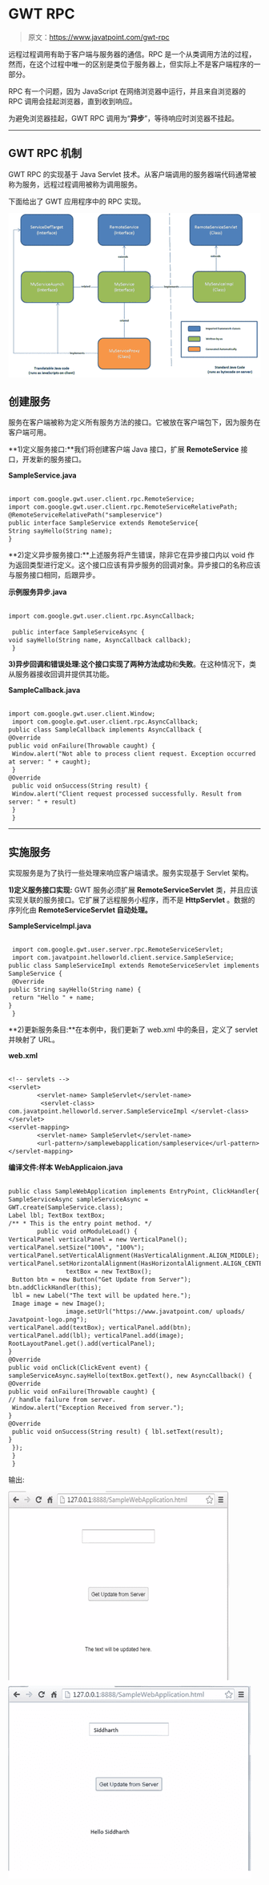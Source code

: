 # GWT RPC

> 原文：<https://www.javatpoint.com/gwt-rpc>

远程过程调用有助于客户端与服务器的通信。RPC 是一个从类调用方法的过程，然而，在这个过程中唯一的区别是类位于服务器上，但实际上不是客户端程序的一部分。

RPC 有一个问题，因为 JavaScript 在网络浏览器中运行，并且来自浏览器的 RPC 调用会挂起浏览器，直到收到响应。

为避免浏览器挂起，GWT RPC 调用为“**异步**”，等待响应时浏览器不挂起。

* * *

## GWT RPC 机制

GWT RPC 的实现基于 Java Servlet 技术。从客户端调用的服务器端代码通常被称为服务，远程过程调用被称为调用服务。

下面给出了 GWT 应用程序中的 RPC 实现。

![GWT Rpc 1](img/45d205e3eb0061af8ce0f4fb6d3ef09c.png)

## 创建服务

服务在客户端被称为定义所有服务方法的接口。它被放在客户端包下，因为服务在客户端可用。

**1)定义服务接口:**我们将创建客户端 Java 接口，扩展 **RemoteService** 接口，开发新的服务接口。

**SampleService.java**

```

import com.google.gwt.user.client.rpc.RemoteService;
import com.google.gwt.user.client.rpc.RemoteServiceRelativePath;
@RemoteServiceRelativePath("sampleservice")
public interface SampleService extends RemoteService{
String sayHello(String name); 
}

```

**2)定义异步服务接口:**上述服务将产生错误，除非它在异步接口内以 void 作为返回类型进行定义。这个接口应该有异步服务的回调对象。异步接口的名称应该与服务接口相同，后跟异步。

**示例服务异步.java**

```

import com.google.gwt.user.client.rpc.AsyncCallback;

 public interface SampleServiceAsync { 
void sayHello(String name, AsyncCallback callback);
 }

```

**3)异步回调和错误处理:**这个接口实现了两种方法**成功**和**失败**。在这种情况下，类从服务器接收回调并提供其功能。

**SampleCallback.java**

```

import com.google.gwt.user.client.Window;
 import com.google.gwt.user.client.rpc.AsyncCallback;
public class SampleCallback implements AsyncCallback {
@Override 
public void onFailure(Throwable caught) {
 Window.alert("Not able to process client request. Exception occurred at server: " + caught);
 }
@Override
 public void onSuccess(String result) {
 Window.alert("Client request processed successfully. Result from server: " + result)
 }
 }

```

* * *

## 实施服务

实现服务是为了执行一些处理来响应客户端请求。服务实现基于 Servlet 架构。

**1)定义服务接口实现:** GWT 服务必须扩展 **RemoteServiceServlet** 类，并且应该实现关联的服务接口。它扩展了远程服务小程序，而不是 **HttpServlet** 。数据的序列化由 **RemoteServiceServlet 自动处理。**

**SampleServiceImpl.java**

```

 import com.google.gwt.user.server.rpc.RemoteServiceServlet;
 import com.javatpoint.helloworld.client.service.SampleService;
public class SampleServiceImpl extends RemoteServiceServlet implements SampleService {
 @Override
public String sayHello(String name) {
 return "Hello " + name;
}
 }

```

**2)更新服务条目:**在本例中，我们更新了 web.xml 中的条目，定义了 servlet 并映射了 URL。

**web.xml**

```

<!-- servlets -->
<servlet>
        <servlet-name> SampleServlet</servlet-name>
         <servlet-class> com.javatpoint.helloworld.server.SampleServiceImpl </servlet-class>
</servlet>
<servlet-mapping>
        <servlet-name> SampleServlet</servlet-name>
        <url-pattern>/samplewebapplication/sampleservice</url-pattern>
</servlet-mapping>

```

**编译文件:样本 WebApplicaion.java**

```

public class SampleWebApplication implements EntryPoint, ClickHandler{
SampleServiceAsync sampleServiceAsync = GWT.create(SampleService.class); 
Label lbl; TextBox textBox;
/** * This is the entry point method. */
 		public void onModuleLoad() {
VerticalPanel verticalPanel = new VerticalPanel();
verticalPanel.setSize("100%", "100%"); verticalPanel.setVerticalAlignment(HasVerticalAlignment.ALIGN_MIDDLE);
verticalPanel.setHorizontalAlignment(HasHorizontalAlignment.ALIGN_CENTER);
 				textBox = new TextBox();
 Button btn = new Button("Get Update from Server");  btn.addClickHandler(this);
 lbl = new Label("The text will be updated here.");
 Image image = new Image();
 				image.setUrl("https://www.javatpoint.com/ uploads/ Javatpoint-logo.png");
verticalPanel.add(textBox); verticalPanel.add(btn); verticalPanel.add(lbl); verticalPanel.add(image);
RootLayoutPanel.get().add(verticalPanel);
}
@Override
public void onClick(ClickEvent event) {
sampleServiceAsync.sayHello(textBox.getText(), new AsyncCallback() {
@Override
public void onFailure(Throwable caught) {
// handle failure from server.
 Window.alert("Exception Received from server.");
}
@Override
 public void onSuccess(String result) { lbl.setText(result);
}
 });
 }
 }

```

输出:

![GWT RPC 2](img/6a93c81e19430ad6449bed5f86499c71.png)
![GWT RPC 3](img/576c91cfe0d6875fef52eb713d3b4a45.png)